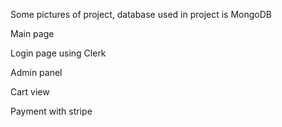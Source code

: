 Some pictures of project, database used in project is MongoDB

Main page


Login page using Clerk


Admin panel


Cart view 


Payment with stripe 


